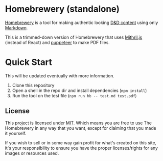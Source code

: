 # Homebrewery (standalone)

[Homebrewery](https://github.com/naturalcrit/homebrewery) is a tool for making authentic looking [D&D content](https://dnd.wizards.com/products/tabletop-games/rpg-products/rpg_playershandbook) using only [Markdown](https://github.com/adam-p/markdown-here/wiki/Markdown-Cheatsheet).

This is a trimmed-down version of Homebrewery that uses [Mithril.js](https://mithril.js.org/) (instead of React) and [puppeteer](https://pptr.dev/) to make PDF files.

# Quick Start

This will be updated eventually with more information.

1. Clone this repository
2. Open a shell in the repo dir and install dependencies (`npm install`)
3. Run the tool on the test file (`npm run hb -- test.md test.pdf`)

## License

This project is licensed under [MIT](./LICENSE). Which means you are free to use The Homebrewery in any way that you want, except for claiming that you made it yourself.

If you wish to sell or in some way gain profit for what's created on this site, it's your responsibility to ensure you have the proper licenses/rights for any images or resources used.
